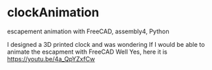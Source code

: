 # clockAnimation
escapement animation with FreeCAD, assembly4, Python

I designed a 3D printed clock and was wondering If I would be able to animate the escapment with FreeCAD
Well Yes, here it is
https://youtu.be/4a_QpYZxfCw



